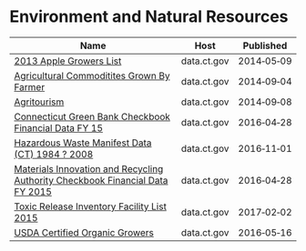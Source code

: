 # Environment and Natural Resources

Name | Host | Published
---- | ---- | ---------
[2013 Apple Growers List](../datasets/k7hr-c5u6.md) | data.ct.gov | 2014&#x2011;05&#x2011;09
[Agricultural Commoditites Grown By Farmer](../datasets/hma6-9xbg.md) | data.ct.gov | 2014&#x2011;09&#x2011;04
[Agritourism](../datasets/q79s-2vp7.md) | data.ct.gov | 2014&#x2011;09&#x2011;08
[Connecticut Green Bank Checkbook Financial Data FY 15](../datasets/digc-7q28.md) | data.ct.gov | 2016&#x2011;04&#x2011;28
[Hazardous Waste Manifest Data (CT) 1984 ? 2008](../datasets/h6d8-qiar.md) | data.ct.gov | 2016&#x2011;11&#x2011;01
[Materials Innovation and Recycling Authority Checkbook Financial Data FY 2015](../datasets/h9wp-48dh.md) | data.ct.gov | 2016&#x2011;04&#x2011;28
[Toxic Release Inventory Facility List 2015](../datasets/fma9-k2kj.md) | data.ct.gov | 2017&#x2011;02&#x2011;02
[USDA Certified Organic Growers](../datasets/2fa6-zgve.md) | data.ct.gov | 2016&#x2011;05&#x2011;16

